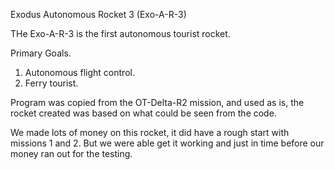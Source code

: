 Exodus Autonomous Rocket 3 (Exo-A-R-3)

THe Exo-A-R-3 is the first autonomous tourist rocket.


Primary Goals.
1. Autonomous flight control.
2. Ferry tourist.

Program was copied from the OT-Delta-R2 mission, and used as is, the rocket created was based on what could be seen from the code. 

We made lots of money on this rocket, it did have a rough start with missions 1 and 2. But we were able get it working and just in time before our money ran out for the testing.